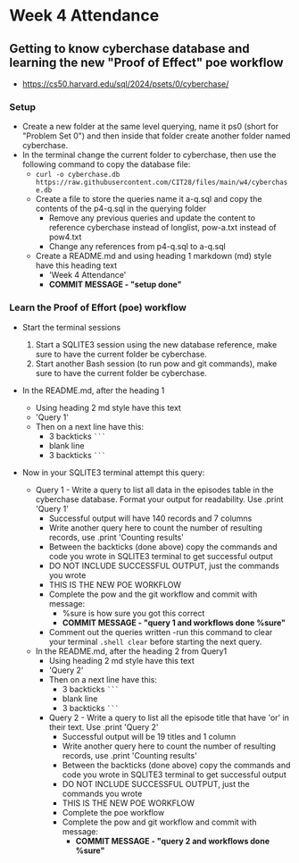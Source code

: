 # Week 4 Attendance
## Getting to know cyberchase database and learning the new "Proof of Effect" poe workflow
- https://cs50.harvard.edu/sql/2024/psets/0/cyberchase/

### Setup
- Create a new folder at the same level querying, name it ps0 (short for "Problem Set 0") and then inside that folder create another folder named cyberchase.   
- In the terminal change the current folder to cyberchase, then use the following command to copy the database file:
    - ```curl -o cyberchase.db https://raw.githubusercontent.com/CIT28/files/main/w4/cyberchase.db```
    - Create a file to store the queries name it a-q.sql and copy the contents of the p4-q.sql in the querying folder
        - Remove any previous queries and update the content to reference cyberchase instead of longlist, pow-a.txt instead of pow4.txt
        - Change any references from p4-q.sql to a-q.sql
    - Create a README.md and using heading 1 markdown (md) style have this heading text 
        - 'Week 4 Attendance' 
      - **COMMIT MESSAGE - "setup done"**
### Learn the Proof of Effort (poe) workflow
- Start the terminal sessions 
    1. Start a SQLITE3 session using the new database reference, make sure to have the current folder be cyberchase. 
    2. Start another Bash session (to run pow and git commands), make sure to have the current folder be cyberchase. 
- In the README.md, after the heading 1 
    - Using heading 2 md style have this text 
    - 'Query 1' 
    - Then on a next line have this:
        - 3 backticks <code>```</code>
        - blank line
        - 3 backticks <code>```</code> 

- Now in your SQLITE3 terminal attempt this query:
    - Query 1 - Write a query to list all data in the episodes table in the cyberchase database. Format your output for readability. Use .print 'Query 1'
        - Successful output will have 140 records and 7 columns
        - Write another query here to count the number of resulting records, use .print 'Counting results'
        - Between the backticks (done above) copy the commands and code you wrote in SQLITE3 terminal to get successful output
        - DO NOT INCLUDE SUCCESSFUL OUTPUT, just the commands you wrote
        - THIS IS THE NEW POE WORKFLOW
        - Complete the pow and the git workflow and commit with message:
            - %sure is how sure you got this correct
            - **COMMIT MESSAGE - "query 1 and workflows done %sure"**
        - Comment out the queries written
        -run this command to clear your terminal ```.shell clear``` before starting the next query. 
    - In the README.md, after the heading 2 from Query1
        - Using heading 2 md style have this text 
        - 'Query 2'
        - Then on a next line have this:
            - 3 backticks <code>```</code>
            - blank line
            - 3 backticks <code>```</code> 
        - Query 2 - Write a query to list all the episode title that have 'or' in their text. Use .print 'Query 2'
            - Successful output will be 19 titles and 1 column
            - Write another query here to count the number of resulting records, use .print 'Counting results'
            - Between the backticks (done above) copy the commands and code you wrote in SQLITE3 terminal to get successful output
            - DO NOT INCLUDE SUCCESSFUL OUTPUT, just the commands you wrote
            - THIS IS THE NEW POE WORKFLOW
            - Complete the poe workflow
            - Complete the pow and git workflow and commit with message: 
                - **COMMIT MESSAGE - "query 2 and workflows done %sure"**
